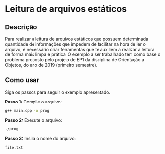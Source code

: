 # Leitura de arquivos estáticos

## Descrição

Para realizar a leitura de arquivos estáticos que possuem determinada quantidade de informações que impedem de facilitar na hora de ler o arquivo, é necessário criar ferramentas que te auxiliem a realizar a leitura de forma mais limpa e prática.
O exemplo a ser trabalhado tem como base o problema proposto pelo projeto de EP1 da disciplina de Orientação a Objetos, do ano de 2019 (primeiro semestre).

## Como usar

Siga os passos para seguir o exemplo apresentado.

**Passo 1:** Compile o arquivo:

```sh
g++ main.cpp -o prog
```

**Passo 2:** Execute o arquivo:

```sh
./prog
```

**Passo 3:** Insira o nome do arquivo:

```
file.txt
```
